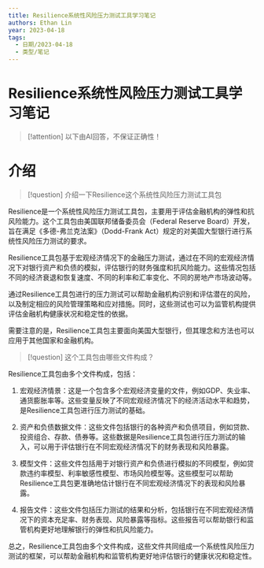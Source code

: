 ```yaml
---
title: Resilience系统性风险压力测试工具学习笔记
authors: Ethan Lin
year: 2023-04-18 
tags:
  - 日期/2023-04-18 
  - 类型/笔记 
---
```



# Resilience系统性风险压力测试工具学习笔记







> [!attention]
> 以下由AI回答，不保证正确性！

# 介绍

> [!question]
> 介绍一下Resilience这个系统性风险压力测试工具包

Resilience是一个系统性风险压力测试工具包，主要用于评估金融机构的弹性和抗风险能力。这个工具包由美国联邦储备委员会（Federal Reserve Board）开发，旨在满足《多德-弗兰克法案》（Dodd-Frank Act）规定的对美国大型银行进行系统性风险压力测试的要求。

Resilience工具包基于宏观经济情况下的金融压力测试，通过在不同的宏观经济情况下对银行资产和负债的模拟，评估银行的财务强度和抗风险能力。这些情况包括不同的经济衰退和恢复速度、不同的利率和汇率变化、不同的房地产市场波动等。

通过Resilience工具包进行的压力测试可以帮助金融机构识别和评估潜在的风险，以及制定相应的风险管理策略和应对措施。同时，这些测试也可以为监管机构提供评估金融机构健康状况和稳定性的依据。

需要注意的是，Resilience工具包主要面向美国大型银行，但其理念和方法也可以应用于其他国家和金融机构。

> [!question]
> 这个工具包由哪些文件构成？

Resilience工具包由多个文件构成，包括：

1. 宏观经济情景：这是一个包含多个宏观经济变量的文件，例如GDP、失业率、通货膨胀率等。这些变量反映了不同宏观经济情况下的经济活动水平和趋势，是Resilience工具包进行压力测试的基础。

2. 资产和负债数据文件：这些文件包括银行的各种资产和负债项目，例如贷款、投资组合、存款、债券等。这些数据是Resilience工具包进行压力测试的输入，可以用于评估银行在不同宏观经济情况下的财务表现和风险暴露。

3. 模型文件：这些文件包括用于对银行资产和负债进行模拟的不同模型，例如贷款违约率模型、利率敏感性模型、市场风险模型等。这些模型可以帮助Resilience工具包更准确地估计银行在不同宏观经济情况下的表现和风险暴露。

4. 报告文件：这些文件包括压力测试的结果和分析，包括银行在不同宏观经济情况下的资本充足率、财务表现、风险暴露等指标。这些报告可以帮助银行和监管机构更好地理解银行的弹性和抗风险能力。

总之，Resilience工具包由多个文件构成，这些文件共同组成一个系统性风险压力测试的框架，可以帮助金融机构和监管机构更好地评估银行的健康状况和稳定性。




